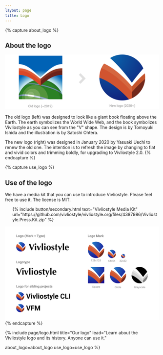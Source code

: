 ```yaml
---
layout: page
title: Logo
---
```



{% capture about_logo %}
## About the logo

![](/assets/logo-beforeafter.png)

The old logo (left) was designed to look like a giant book floating above the Earth. The earth symbolizes the World Wide Web, and the book symbolizes Vivliostyle as you can see from the "V" shape. The design is by Tomoyuki Ishida and the illustration is by Satoshi Ohtera.

The new logo (right) was designed in January 2020 by Yasuaki Uechi to renew the old one. The intention is to refresh the image by changing to flat and vivid colors and trimming boldly, for upgrading to Vivliostyle 2.0.
{% endcapture %}


{% capture use_logo %}
## Use of the logo

We have a media kit that you can use to introduce Vivliostyle. Please feel free to use it. The license is MIT.

<ul class="list--medium">
  {% include button/secondary.html text="Vivliostyle Media Kit" url="https://github.com/vivliostyle/vivliostyle.org/files/4387986/Vivliostyle.Press.Kit.zip" %}
</ul>

![](/assets/logo-mediakit.png)
{% endcapture %}


{% include page/logo.html
  title="Our logo"
  lead="Learn about the Vivliostyle logo and its history. Anyone can use it."

  about_logo=about_logo
  use_logo=use_logo
%}
